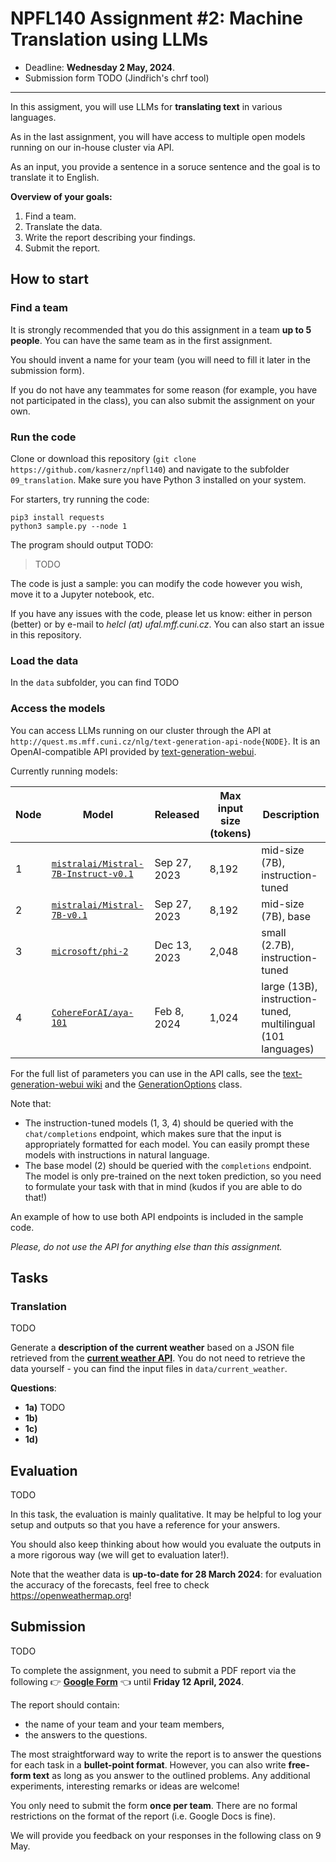 # NPFL140 Assignment #2: Machine Translation using LLMs

- Deadline: **Wednesday 2 May, 2024**.
- Submission form TODO (Jindřich's chrf tool)
---

In this assigment, you will use LLMs for **translating text** in various
languages.


As in the last assignment, you will have access to multiple open models running
on our in-house cluster via API.

As an input, you provide a sentence in a soruce sentence and the goal is to
translate it to English.

**Overview of your goals:**

1. Find a team.
2. Translate the data.
3. Write the report describing your findings.
4. Submit the report.

## How to start

### Find a team
It is strongly recommended that you do this assignment in a team **up to 5
people**. You can have the same team as in the first assignment.

You should invent a name for your team (you will need to fill it later in the
submission form).

If you do not have any teammates for some reason (for example, you have not
participated in the class), you can also submit the assignment on your own.

### Run the code

Clone or download this repository (`git clone
https://github.com/kasnerz/npfl140`) and navigate to the subfolder
`09_translation`. Make sure you have Python 3 installed on your system.

For starters, try running the code:
```
pip3 install requests
python3 sample.py --node 1
```

The program should output TODO:
> TODO

The code is just a sample: you can modify the code however you wish, move it to
a Jupyter notebook, etc.

If you have any issues with the code, please let us know: either in person
(better) or by e-mail to *helcl (at) ufal.mff.cuni.cz*. You can also start an
issue in this repository.

### Load the data
In the `data` subfolder, you can find TODO

### Access the models

You can access LLMs running on our cluster through the API at
`http://quest.ms.mff.cuni.cz/nlg/text-generation-api-node{NODE}`. It is an
OpenAI-compatible API provided by
[text-generation-webui](https://github.com/oobabooga/text-generation-webui/wiki/12-%E2%80%90-OpenAI-API).


Currently running models:

| Node | Model                                                                                             | Released     | Max input size (tokens) | Description                                                  |
| ---- | ------------------------------------------------------------------------------------------------- | ------------ | ----------------------- | ------------------------------------------------------------ |
| 1    | [`mistralai/Mistral-7B-Instruct-v0.1`](https://huggingface.co/mistralai/Mistral-7B-Instruct-v0.1) | Sep 27, 2023 | 8,192                   | mid-size (7B), instruction-tuned                             |
| 2    | [`mistralai/Mistral-7B-v0.1`](https://huggingface.co/mistralai/Mistral-7B-v0.1)                   | Sep 27, 2023 | 8,192                   | mid-size (7B), base                                          |
| 3    | [`microsoft/phi-2`](https://huggingface.co/microsoft/phi-2)                                       | Dec 13, 2023 | 2,048                   | small (2.7B), instruction-tuned                              |
| 4    | [`CohereForAI/aya-101`](https://huggingface.co/CohereForAI/aya-101)                               | Feb 8, 2024  | 1,024                   | large (13B), instruction-tuned, multilingual (101 languages) |


For the full list of parameters you can use in the API calls, see the
[text-generation-webui
wiki](https://github.com/oobabooga/text-generation-webui/wiki/03-%E2%80%90-Parameters-Tab#parameters-description)
and the
[GenerationOptions](https://github.com/oobabooga/text-generation-webui/blob/main/extensions/openai/typing.py#L8)
class.

Note that:
- The instruction-tuned models (1, 3, 4) should be queried with the
  `chat/completions` endpoint, which makes sure that the input is appropriately
  formatted for each model. You can easily prompt these models with
  instructions in natural language.
- The base model (2) should be queried with the `completions` endpoint.  The
  model is only pre-trained on the next token prediction, so you need to
  formulate your task with that in mind (kudos if you are able to do that!)

An example of how to use both  API endpoints is included in the sample code.

*Please, do not use the API for anything else than this assignment.*


## Tasks


### Translation


TODO

Generate a **description of the current weather** based on a JSON file retrieved from the [**current weather API**](https://openweathermap.org/current). You do not need to retrieve the data yourself - you can find the input files in `data/current_weather`.

**Questions**:

- **1a)** TODO
- **1b)**
- **1c)**
- **1d)**

## Evaluation

TODO

In this task, the evaluation is mainly qualitative. It may be helpful to log
your setup and outputs so that you have a reference for your answers.

You should also keep thinking about how would you evaluate the outputs in a
more rigorous way (we will get to evaluation later!).

Note that the weather data is **up-to-date for 28 March 2024**: for evaluation
the accuracy of the forecasts, feel free to check https://openweathermap.org!

## Submission

TODO

To complete the assignment, you need to submit a PDF report via the following
👉️ **[Google Form](https://forms.gle/gpmEHNuQirmqhKcH8)** 👈️ until **Friday 12
April, 2024**.

The report should contain:
- the name of your team and your team members,
- the answers to the questions.

The most straightforward way to write the report is to answer the questions for
each task in a **bullet-point format**. However, you can also write **free-form
text** as long as you answer to the outlined problems. Any additional
experiments, interesting remarks or ideas are welcome!


You only need to submit the form **once per team**. There are no formal
restrictions on the format of the report (i.e. Google Docs is fine).

We will provide you feedback on your responses in the following class on 9 May.
